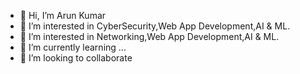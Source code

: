 - 👋 Hi, I’m Arun Kumar
- 👀 I’m interested in CyberSecurity,Web App Development,AI & ML.
- 👀 I’m interested in Networking,Web App Development,AI & ML.
- 🌱 I’m currently learning ...
- 💞️ I’m looking to collaborate

<!---
StarkBannerman/StarkBannerman is a ✨ special ✨ repository because its `README.md` (this file) appears on your GitHub profile.
You can click the Preview link to take a look at your changes.
--->
